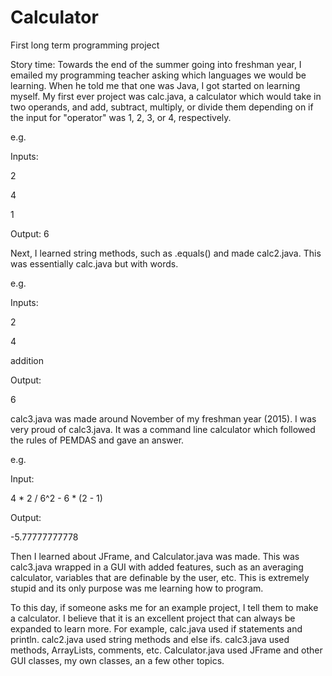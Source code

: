 # Calculator
First long term programming project

Story time:
Towards the end of the summer going into freshman year, I emailed my programming teacher asking which languages we would be learning. When he told me that one was Java, I got started on learning myself. My first ever project was calc.java, a calculator which would take in two operands, and add, subtract, multiply, or divide them depending on if the input for "operator" was 1, 2, 3, or 4, respectively.


e.g.


Inputs:

2

4

1

Output:
6

Next, I learned string methods, such as .equals() and made calc2.java. This was essentially calc.java but with words.

e.g.

Inputs:

2

4

addition

Output:

6

calc3.java was made around November of my freshman year (2015). I was very proud of calc3.java. It was a command line calculator which followed the rules of PEMDAS and gave an answer.

e.g.

Input:

4 * 2 / 6^2 - 6 * (2 - 1)

Output:

-5.77777777778

Then I learned about JFrame, and Calculator.java was made. This was calc3.java wrapped in a GUI with added features, such as an averaging calculator, variables that are definable by the user, etc. This is extremely stupid and its only purpose was me learning how to program.

To this day, if someone asks me for an example project, I tell them to make a calculator. I believe that it is an excellent project that can always be expanded to learn more. For example, calc.java used if statements and println. calc2.java used string methods and else ifs. calc3.java used methods, ArrayLists, comments, etc. Calculator.java used JFrame and other GUI classes, my own classes, an a few other topics.

